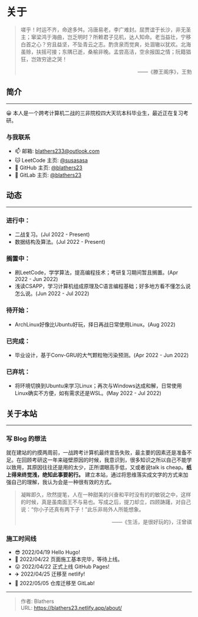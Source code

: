 # 关于


<!--more-->

> 嗟乎！时运不齐，命途多舛。冯唐易老，李广难封。屈贾谊于长沙，非无圣主；窜梁鸿于海曲，岂乏明时？所赖君子见机，达人知命。老当益壮，宁移白首之心？穷且益坚，不坠青云之志。酌贪泉而觉爽，处涸辙以犹欢。北海虽赊，扶摇可接；东隅已逝，桑榆非晚。孟尝高洁，空余报国之情；阮籍猖狂，岂效穷途之哭！
>
> <p align="right"> ——《滕王阁序》，王勃</p>

## 简介

---

😀 本人是一个跨考计算机二战的三非院校四大天坑本科毕业生，最近正在复习考研。


### 与我联系

- 📫  邮箱: blathers233@outlook.com
- 🐱 LeetCode 主页: [@susasasa](https://leetcode.cn/u/susasasa/)
- 👾 GitHub 主页: [@blathers23](https://github.com/blathers23)
- 🦊 GitLab 主页: [@blathers23](https://gitlab.com/blathers23)


## 动态

---

### 进行中：

- 二战复习。(Jul 2022 - Present)
- 数据结构及算法。(Jul 2022 - Present)

### 搁置中：

- 刷LeetCode，学学算法，提高编程技术；考研复习期间暂且搁置。(Apr 2022 - Jun 2022)
- 浅读CSAPP，学习计算机组成原理及C语言编程基础；好多地方看不懂怎么说怎么说。(Jun 2022 - Jul 2022)

### 待开始：

- ArchLinux好像比Ubuntu好玩，择日再战日常使用Linux。(Aug 2022)

### 已完成：

- 毕业设计，基于Conv-GRU的大气颗粒物污染预测。(Apr 2022 - Jun 2022)

### 已弃坑：

- 将环境切换到Ubuntu来学习Linux；再次与Windows达成和解，日常使用Linux确实不方便，如有需求还是WSL。(May 2022 - Jul 2022)

## 关于本站

---

### 写 Blog 的想法

就在建站的约摸两周前，一战跨考计算机最终宣告失败，最主要的因素还是准备不足。在回顾考研这一年来碰壁原因的时候，我意识到，很多知识之所以自己不能学以致用，其原因往往还是用的太少，正所谓眼高手低，又或者说talk is cheap。**纸上得来终觉浅，绝知此事要躬行。** 建立本站，通过将思维落实成文字的方式来加强自己的理解，我认为会是一种很有效的方式。

> 凝眸即久，欣然提笔，人在一种甜美的兴奋和平时没有的的敏锐之中，这样的时候，真是虽南面王不与易也。写成之后，提刀却立，四顾踌躇，对自己说：“你小子还真有两下子！”此乐非局外人所能想象。
> <p align="right"> ——《生活，是很好玩的》，汪曾祺</p>

### 施工时间线


 - 😎  2022/04/19 Hello Hugo!
 - 🥱  2022/04/22 页面施工基本完毕，等待上线。
 - 😛  2022/04/22 正式上线 GitHub Pages!
 - ✈️  2022/04/25 迁移至 netlify!
 - 🦊  2022/05/05 仓库迁移至 GitLab!


---

> 作者: Blathers  
> URL: https://blathers23.netlify.app/about/  

